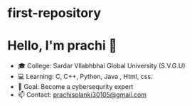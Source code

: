 # first-repository
# Hello, I'm prachi 👋  
- 🎓 College: Sardar Vllabhbhai Global University (S.V.G.U) 
- 💻 Learning: C, C++, Python, Java , Html, css.
- 🎯 Goal: Become a cybersequrity expert  
- 📫 Contact: prachisolanki30105@gmail.com
